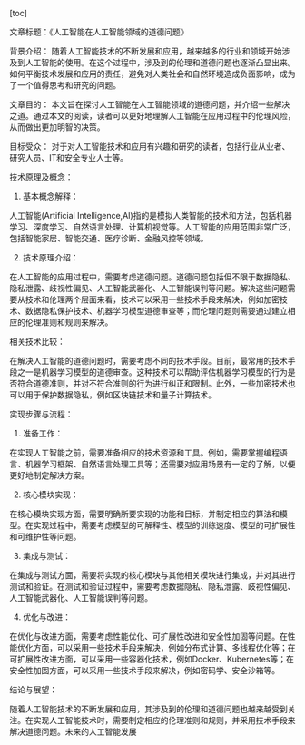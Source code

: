 
[toc]                    
                
                
文章标题：《人工智能在人工智能领域的道德问题》

背景介绍：
随着人工智能技术的不断发展和应用，越来越多的行业和领域开始涉及到人工智能的使用。在这个过程中，涉及到的伦理和道德问题也逐渐凸显出来。如何平衡技术发展和应用的责任，避免对人类社会和自然环境造成负面影响，成为了一个值得思考和研究的问题。

文章目的：
本文旨在探讨人工智能在人工智能领域的道德问题，并介绍一些解决之道。通过本文的阅读，读者可以更好地理解人工智能在应用过程中的伦理风险，从而做出更加明智的决策。

目标受众：
对于对人工智能技术和应用有兴趣和研究的读者，包括行业从业者、研究人员、IT和安全专业人士等。

技术原理及概念：

1. 基本概念解释：

人工智能(Artificial Intelligence,AI)指的是模拟人类智能的技术和方法，包括机器学习、深度学习、自然语言处理、计算机视觉等。人工智能的应用范围非常广泛，包括智能家居、智能交通、医疗诊断、金融风控等领域。

2. 技术原理介绍：

在人工智能的应用过程中，需要考虑道德问题。道德问题包括但不限于数据隐私、隐私泄露、歧视性偏见、人工智能武器化、人工智能误判等问题。解决这些问题需要从技术和伦理两个层面来看，技术可以采用一些技术手段来解决，例如加密技术、数据隐私保护技术、机器学习模型道德审查等；而伦理问题则需要通过建立相应的伦理准则和规则来解决。

相关技术比较：

在解决人工智能的道德问题时，需要考虑不同的技术手段。目前，最常用的技术手段之一是机器学习模型的道德审查。这种技术可以帮助评估机器学习模型的行为是否符合道德准则，并对不符合准则的行为进行纠正和限制。此外，一些加密技术也可以用于保护数据隐私，例如区块链技术和量子计算技术。

实现步骤与流程：

1. 准备工作：

在实现人工智能之前，需要准备相应的技术资源和工具。例如，需要掌握编程语言、机器学习框架、自然语言处理工具等；还需要对应用场景有一定的了解，以便更好地制定解决方案。

2. 核心模块实现：

在核心模块实现方面，需要明确所要实现的功能和目标，并制定相应的算法和模型。在实现过程中，需要考虑模型的可解释性、模型的训练速度、模型的可扩展性和可维护性等问题。

3. 集成与测试：

在集成与测试方面，需要将实现的核心模块与其他相关模块进行集成，并对其进行测试和验证。在测试和验证过程中，需要考虑数据隐私、隐私泄露、歧视性偏见、人工智能武器化、人工智能误判等问题。

4. 优化与改进：

在优化与改进方面，需要考虑性能优化、可扩展性改进和安全性加固等问题。在性能优化方面，可以采用一些技术手段来解决，例如分布式计算、多线程优化等；在可扩展性改进方面，可以采用一些容器化技术，例如Docker、Kubernetes等；在安全性加固方面，可以采用一些技术手段来解决，例如密码学、安全沙箱等。

结论与展望：

随着人工智能技术的不断发展和应用，其涉及到的伦理和道德问题也越来越受到关注。在实现人工智能技术时，需要制定相应的伦理准则和规则，并采用技术手段来解决道德问题。未来的人工智能发展

